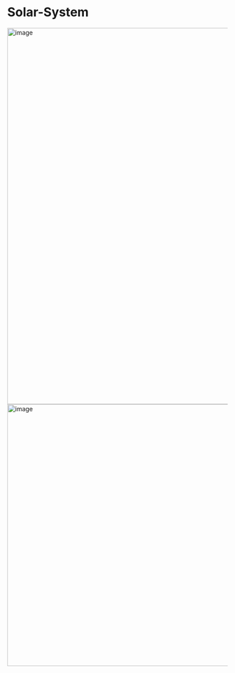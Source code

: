 ﻿# Solar-System
<img width="1901" height="858" alt="image" src="https://github.com/user-attachments/assets/c33a8674-2c15-423e-b9e3-4fa62e7433f8" />
<img width="710" height="597" alt="image" src="https://github.com/user-attachments/assets/c70409b1-e2af-4b8d-b2de-b5d3fb6a4b4c" />



